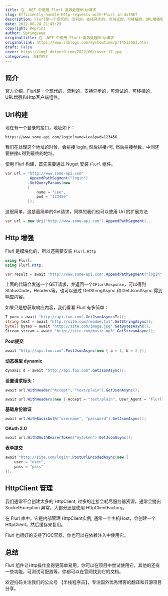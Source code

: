 ```yaml
---
title: 在 .NET 中使用 Flurl 高效处理Http请求
slug: Efficiently-handle-Http-requests-with-Flurl-in-dotNET
description: Flurl是一个现代的，流利的，支持异步的，可测试的，可移植的，URL增强和Http客户端组件。
date: 2022-06-24 21:45:29
copyright: Reprint
author: SpringLeee
originaltitle: 在 .NET 中使用 Flurl 高效处理Http请求
originallink: https://www.cnblogs.com/myshowtime/p/14512563.html
draft: False
cover: https://img1.dotnet9.com/2022/06/cover_17.jpg
categories: .NET相关
---
```


## 简介

官方介绍，Flurl是一个现代的，流利的，支持异步的，可测试的，可移植的，URL增强和Http客户端组件。

## Url构建

现在有一个登录的接口，地址如下：

```shell
https://www.some-api.com/login?name=Lee&pwd=123456
```

我们在处理这个地址的时候，会拼接 login, 然后拼接`?`号, 然后拼接参数，中间还要拼接`&` 得到最终的地址。

使用 Flurl 构建，首先需要通过 Nuget 安装 `Flurl` 组件。

```csharp
var url = "http://www.some-api.com"
          .AppendPathSegment("login")
          .SetQueryParams(new
          {
              name = "Lee",
              pwd = "123456" 
          });  
```

这很简单，这是最简单的Get请求，同样的我们也可以使用 Uri 的扩展方法

```csharp
var url = new Uri("http://www.some-api.com").AppendPathSegment(...
```

## Http 增强

Flurl 是模块化的，所以还需要安装 `Flurl.Http`

```csharp
using Flurl;
using Flurl.Http;

var result = await "http://www.some-api.com".AppendPathSegment("login").GetAsync();
```

上面的代码会发送一个GET请求，并返回一个`IFlurlResponse`，可以得到 StatusCode，Headers等，也可以通过 GetStringAsync 和 GetJsonAsync 得到响应内容。

如果只是想获取响应内容，我们看看 Flurl 有多简单：

```csharp
T poco = await "http://api.foo.com".GetJsonAsync<T>();
string text = await "http://site.com/readme.txt".GetStringAsync();
byte[] bytes = await "http://site.com/image.jpg".GetBytesAsync();
Stream stream = await "http://site.com/music.mp3".GetStreamAsync();
```

**Post提交**

```csharp
await "http://api.foo.com".PostJsonAsync(new { a = 1, b = 2 });
```

**动态类型 dynamic**

```csharp
dynamic d = await "http://api.foo.com".GetJsonAsync();
```

**设置请求标头：**

```csharp
await url.WithHeader("Accept", "text/plain").GetJsonAsync();

await url.WithHeaders(new { Accept = "text/plain", User_Agent = "Flurl" }).GetJsonAsync();
```

**基础身份验证**

```csharp
await url.WithBasicAuth("username", "password").GetJsonAsync();
```

**OAuth 2.0**

```csharp
await url.WithOAuthBearerToken("mytoken").GetJsonAsync();
```

**表单提交**

```csharp
await "http://site.com/login".PostUrlEncodedAsync(new { 
    user = "user", 
    pass = "pass"
});
```

## HttpClient 管理

我们通常不会创建太多的 HttpClient, 过多的连接会耗尽服务器资源，通常会抛出 SocketException 异常，大部分还是使用 HttpClientFactory。

在 Flurl 库中，它是内部管理 HttpClient实例, 通常一个主机Host，会创建一个HttpClient，然后缓存来复用。

Flurl 也很好的支持了IOC容器，你也可以在依赖注入中使用它。

## 总结

Flurl 组件让Http操作变得更简单易用，你可以在项目中尝试使用它，其他的还有一些功能，可测试可配置等，你都可以在官网找到它的文档。

欢迎扫码关注我们的公众号 【半栈程序员】，专注国外优秀博客的翻译和开源项目分享。

